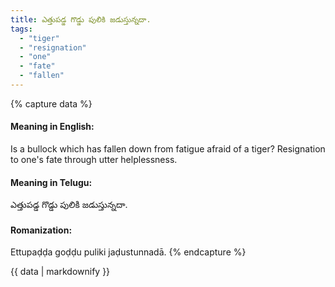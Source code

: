 ```yaml
---
title: ఎత్తుపడ్డ గొడ్డు పులికి జడుస్తున్నదా.
tags:
  - "tiger"
  - "resignation"
  - "one"
  - "fate"
  - "fallen"
---
```


{% capture data %}
#### Meaning in English:
Is a bullock which has fallen down from fatigue afraid of a tiger?
Resignation to one's fate through utter helplessness.

#### Meaning in Telugu:
ఎత్తుపడ్డ గొడ్డు పులికి జడుస్తున్నదా.

#### Romanization:
Ettupaḍḍa goḍḍu puliki jaḍustunnadā.
{% endcapture %}

{{ data | markdownify }}

